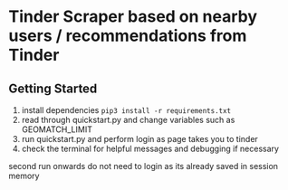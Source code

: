 # Tinder Scraper based on nearby users / recommendations from Tinder

## Getting Started
1. install dependencies
`pip3 install -r requirements.txt`
2. read through quickstart.py and change variables such as GEOMATCH_LIMIT
3. run quickstart.py and perform login as page takes you to tinder
4. check the terminal for helpful messages and debugging if necessary

second run onwards do not need to login as its already saved in session memory
